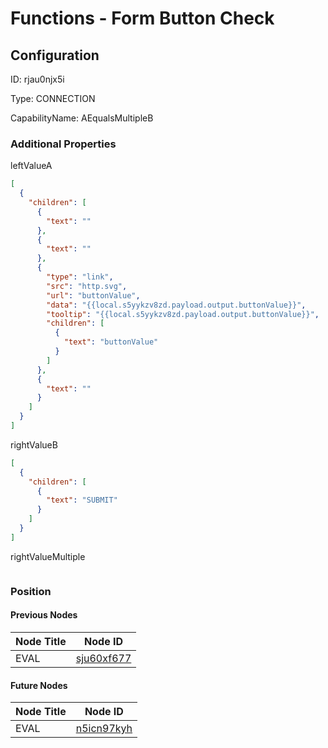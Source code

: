 # Functions - Form Button Check
## Configuration
ID:  rjau0njx5i

Type: CONNECTION 

CapabilityName: AEqualsMultipleB






### Additional Properties
leftValueA
```json 
[
  {
    "children": [
      {
        "text": ""
      },
      {
        "text": ""
      },
      {
        "type": "link",
        "src": "http.svg",
        "url": "buttonValue",
        "data": "{{local.s5yykzv8zd.payload.output.buttonValue}}",
        "tooltip": "{{local.s5yykzv8zd.payload.output.buttonValue}}",
        "children": [
          {
            "text": "buttonValue"
          }
        ]
      },
      {
        "text": ""
      }
    ]
  }
]
```


rightValueB
```json 
[
  {
    "children": [
      {
        "text": "SUBMIT"
      }
    ]
  }
]
```


rightValueMultiple
```
```





### Position

#### Previous Nodes
| Node Title | Node ID |
| :------------- | ------------ |
| EVAL | [sju60xf677](./sju60xf677.md) | 
 
 #### Future Nodes
| Node Title | Node ID |
| :------------- | ------------ |
| EVAL |[n5icn97kyh](./n5icn97kyh.md) | 